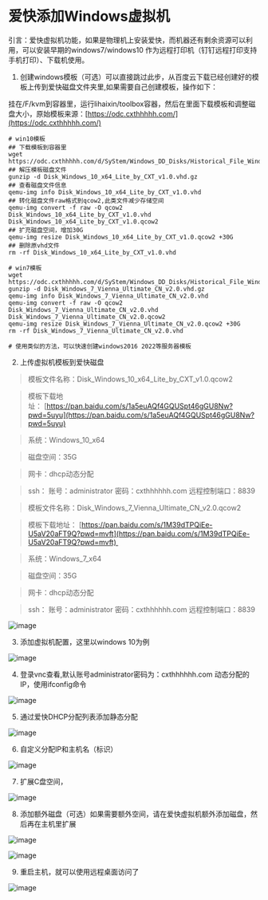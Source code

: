 # 爱快添加Windows虚拟机

引言：爱快虚拟机功能，如果是物理机上安装爱快，而机器还有剩余资源可以利用，可以安装早期的windows7/windows10 作为远程打印机（钉钉远程打印支持手机打印）、下载机使用。

1.  创建windows模板（可选）可以直接跳过此步，从百度云下载已经创建好的模板上传到爱快磁盘文件夹里,如果需要自己创建模板，操作如下：
    

挂在/F/kvm到容器里，运行lihaixin/toolbox容器，然后在里面下载模板和调整磁盘大小，原始模板来源：[https://odc.cxthhhhh.com/](https://odc.cxthhhhh.com/)

    # win10模板
    ## 下载模板到容器里
    wget https://odc.cxthhhhh.com/d/SyStem/Windows_DD_Disks/Historical_File_Windows_DD_Disk/Disk_Windows_10_x64_Lite_by_CXT_v1.0.vhd.gz
    ## 解压模板磁盘文件
    gunzip -d Disk_Windows_10_x64_Lite_by_CXT_v1.0.vhd.gz
    ## 查看磁盘文件信息
    qemu-img info Disk_Windows_10_x64_Lite_by_CXT_v1.0.vhd
    ## 转化磁盘文件raw格式到qcow2,此类文件减少存储空间
    qemu-img convert -f raw -O qcow2 Disk_Windows_10_x64_Lite_by_CXT_v1.0.vhd Disk_Windows_10_x64_Lite_by_CXT_v1.0.qcow2
    ## 扩充磁盘空间，增加30G
    qemu-img resize Disk_Windows_10_x64_Lite_by_CXT_v1.0.qcow2 +30G
    ## 删除原vhd文件
    rm -rf Disk_Windows_10_x64_Lite_by_CXT_v1.0.vhd
    
    # win7模板
    wget https://odc.cxthhhhh.com/d/SyStem/Windows_DD_Disks/Historical_File_Windows_DD_Disk/Disk_Windows_7_Vienna_Ultimate_CN_v2.0.vhd.gz
    gunzip -d Disk_Windows_7_Vienna_Ultimate_CN_v2.0.vhd.gz
    qemu-img info Disk_Windows_7_Vienna_Ultimate_CN_v2.0.vhd
    qemu-img convert -f raw -O qcow2 Disk_Windows_7_Vienna_Ultimate_CN_v2.0.vhd Disk_Windows_7_Vienna_Ultimate_CN_v2.0.qcow2
    qemu-img resize Disk_Windows_7_Vienna_Ultimate_CN_v2.0.qcow2 +30G
    rm -rf Disk_Windows_7_Vienna_Ultimate_CN_v2.0.vhd
    
    # 使用类似的方法，可以快速创建windows2016 2022等服务器模板

2.  上传虚拟机模板到爱快磁盘
    

> 模板文件名称：Disk\_Windows\_10\_x64\_Lite\_by\_CXT\_v1.0.qcow2

> 模板下载地址： [https://pan.baidu.com/s/1a5euAQf4GQUSpt46gGU8Nw?pwd=5uyu](https://pan.baidu.com/s/1a5euAQf4GQUSpt46gGU8Nw?pwd=5uyu)

> 系统：Windows\_10\_x64

> 磁盘空间：35G

> 网卡：dhcp动态分配

> ssh： 账号：administrator 密码：cxthhhhhh.com 远程控制端口：8839

> 模板文件名称：Disk\_Windows\_7\_Vienna\_Ultimate\_CN\_v2.0.qcow2

> 模板下载地址： [https://pan.baidu.com/s/1M39dTPQiEe-U5aV20aFT9Q?pwd=mvft](https://pan.baidu.com/s/1M39dTPQiEe-U5aV20aFT9Q?pwd=mvft) 

> 系统：Windows\_7\_x64

> 磁盘空间：35G

> 网卡：dhcp动态分配

> ssh： 账号：administrator 密码：cxthhhhhh.com 远程控制端口：8839

![image](https://alidocs.oss-cn-zhangjiakou.aliyuncs.com/res/1X3lEkxJwedAqJbv/img/7ade65ac-b5b7-404e-951c-a65548097f74.png)

3.  添加虚拟机配置，这里以windows 10为例
    

![image](https://alidocs.oss-cn-zhangjiakou.aliyuncs.com/res/1X3lEkxJwedAqJbv/img/05230404-5e2e-4a4d-9dc2-e8d50e81a80b.png)

4.  登录vnc查看,默认账号administrator密码为：cxthhhhhh.com 动态分配的IP，使用ifconfig命令
    

![image](https://alidocs.oss-cn-zhangjiakou.aliyuncs.com/res/1X3lEkxJwedAqJbv/img/6cde4ed8-82b4-4911-b777-dd5413264984.png)

5.  通过爱快DHCP分配列表添加静态分配
    

![image](https://alidocs.oss-cn-zhangjiakou.aliyuncs.com/res/1X3lEkxJwedAqJbv/img/105409b4-2ff9-4463-9c13-74655d67df8c.png)

6.  自定义分配IP和主机名（标识）
    

![image](https://alidocs.oss-cn-zhangjiakou.aliyuncs.com/res/1X3lEkxJwedAqJbv/img/ff074cb5-d7a5-49f9-b14e-58618dcddac0.png)

7.  扩展C盘空间，
    

![image](https://alidocs.oss-cn-zhangjiakou.aliyuncs.com/res/1X3lEkxJwedAqJbv/img/d9d64056-4882-4335-9c02-7f1dd8e3973b.png)

8.  添加额外磁盘（可选）如果需要额外空间，请在爱快虚拟机额外添加磁盘，然后再在主机里扩展
    

![image](https://alidocs.oss-cn-zhangjiakou.aliyuncs.com/res/1X3lEkxJwedAqJbv/img/8899209a-cdaa-476b-9052-f6cd40f2d8d3.png)

![image](https://alidocs.oss-cn-zhangjiakou.aliyuncs.com/res/1X3lEkxJwedAqJbv/img/36af20c7-b3ef-42e3-9f65-ba7a2f99381d.png)

9.  重启主机，就可以使用远程桌面访问了
    

![image](https://alidocs.oss-cn-zhangjiakou.aliyuncs.com/res/1X3lEkxJwedAqJbv/img/71795f3a-8abe-4513-adf9-a3e315eee2f7.png)
